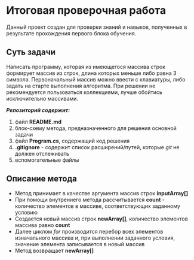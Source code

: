 # Итоговая проверочная работа

Данный проект создан для проверки знаний и навыков, полученных в результате прохождения первого блока обучения. 

## Суть задачи

Написать программу, которая из имеющегося массива строк формирует массив из строк, длина которых меньше либо равна 3 символа. Первоначальный массив можно ввести с клавиатуры, либо задать на старте выполнения алгоритма. При решении не рекомендуется пользоваться коллекциями, лучше обойтись исключительно массивами.

_**Репозиторий содержит:**_

1. файл **README.md**
2. блок-схему метода, предназначенного для решения основной задачи
3. файл **Program.cs**, содержащий код решения
4. **.gitignore** - содержит список расширений/путей, которые *git* не должен отслеживать
5. вспомогательные файлы

## Описание метода

* Метод принимает в качестве аргумента массив строк **inputArray[]** 
* При помощи внутреннего метода рассчитывается **count** - количество элементов в массиве, соответствующих заданному условию 
* Создается новый массив строк **newArray[]**, количество элементов массива равно **count**
* Далее циклом *for* производится перебор всех элементов изначального массива и, при выполнении заданного условия, значение элемента записывается в новый массив 
* Метод возвращает **newArray[]**
